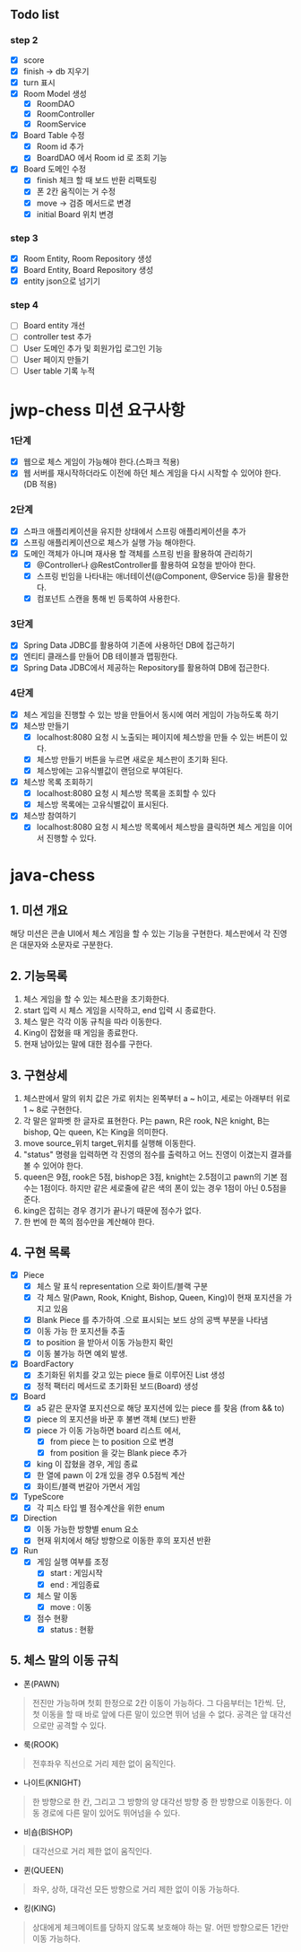 ## Todo list
### step 2
- [x] score
- [x] finish -> db 지우기
- [x] turn 표시
- [x] Room Model 생성 
    - [x] RoomDAO
    - [x] RoomController
    - [x] RoomService
- [x] Board Table 수정
    - [x] Room id 추가
    - [x] BoardDAO 에서 Room id 로 조회 기능
- [x] Board 도메인 수정
    - [x] finish 체크 할 때 보드 반환 리팩토링
    - [x] 폰 2칸 움직이는 거 수정
    - [x] move -> 검증 메서드로 변경
    - [x] initial Board 위치 변경
### step 3
- [x] Room Entity, Room Repository 생성
- [x] Board Entity, Board Repository 생성
- [x] entity json으로 넘기기

### step 4
- [ ] Board entity 개선
- [ ] controller test 추가
- [ ] User 도메인 추가 및 회원가입 로그인 기능
- [ ] User 페이지 만들기
- [ ] User table 기록 누적

# jwp-chess 미션 요구사항
### 1단계
- [x] 웹으로 체스 게임이 가능해야 한다.(스파크 적용)
- [x] 웹 서버를 재시작하더라도 이전에 하던 체스 게임을 다시 시작할 수 있어야 한다.(DB 적용)

### 2단계
- [x] 스파크 애플리케이션을 유지한 상태에서 스프링 애플리케이션을 추가
- [x] 스프링 애플리케이션으로 체스가 실행 가능 해야한다.
- [x] 도메인 객체가 아니며 재사용 할 객체를 스프링 빈을 활용하여 관리하기
    - [x] @Controller나 @RestController를 활용하여 요청을 받아야 한다.
    - [x] 스프링 빈임을 나타내는 애너테이션(@Component, @Service 등)을 활용한다.
    - [x] 컴포넌트 스캔을 통해 빈 등록하여 사용한다.

### 3단계
- [x] Spring Data JDBC를 활용하여 기존에 사용하던 DB에 접근하기
- [x] 엔티티 클래스를 만들어 DB 테이블과 맵핑한다.
- [x] Spring Data JDBC에서 제공하는 Repository를 활용하여 DB에 접근한다.

### 4단계
- [x] 체스 게임을 진행할 수 있는 방을 만들어서 동시에 여러 게임이 가능하도록 하기
- [x] 체스방 만들기
    - [x] localhost:8080 요청 시 노출되는 페이지에 체스방을 만들 수 있는 버튼이 있다.    
    - [x] 체스방 만들기 버튼을 누르면 새로운 체스판이 초기화 된다.
    - [x] 체스방에는 고유식별값이 랜덤으로 부여된다.
- [x] 체스방 목록 조회하기
    - [x] localhost:8080 요청 시 체스방 목록을 조회할 수 있다
    - [x] 체스방 목록에는 고유식별값이 표시된다.
- [x] 체스방 참여하기
    - [x] localhost:8080 요청 시 체스방 목록에서 체스방을 클릭하면 체스 게임을 이어서 진행할 수 있다.

# java-chess

## 1. 미션 개요
해당 미션은 콘솔 UI에서 체스 게임을 할 수 있는 기능을 구현한다. 체스판에서 각 진영은 대문자와 소문자로 구분한다.

## 2. 기능목록
1. 체스 게임을 할 수 있는 체스판을 초기화한다.
2. start 입력 시 체스 게임을 시작하고, end 입력 시 종료한다.
3. 체스 말은 각각 이동 규칙을 따라 이동한다.
4. King이 잡혔을 때 게임을 종료한다.
5. 현재 남아있는 말에 대한 점수를 구한다.


## 3. 구현상세
1. 체스판에서 말의 위치 값은 가로 위치는 왼쪽부터 a ~ h이고, 세로는 아래부터 위로 1 ~ 8로 구현한다.
2. 각 말은 알파벳 한 글자로 표현한다. P는 pawn, R은 rook, N은 knight, B는 bishop, Q는 queen, K는 King을 의미한다.
3. move source_위치 target_위치를 실행해 이동한다.
4. "status" 명령을 입력하면 각 진영의 점수를 출력하고 어느 진영이 이겼는지 결과를 볼 수 있어야 한다.
5. queen은 9점, rook은 5점, bishop은 3점, knight는 2.5점이고 pawn의 기본 점수는 1점이다. 
하지만 같은 세로줄에 같은 색의 폰이 있는 경우 1점이 아닌 0.5점을 준다.
6. king은 잡히는 경우 경기가 끝나기 때문에 점수가 없다.
7. 한 번에 한 쪽의 점수만을 계산해야 한다.

## 4. 구현 목록
- [x] Piece
    - [x] 체스 말 표식 representation 으로 화이트/블랙 구분
    - [x] 각 체스 말(Pawn, Rook, Knight, Bishop, Queen, King)이 현재 포지션을 가지고 있음
    - [x] Blank Piece 를 추가하여 .으로 표시되는 보드 상의 공백 부분을 나타냄
    - [x] 이동 가능 한 포지션들 추출
    - [x] to position 을 받아서 이동 가능한지 확인
    - [x] 이동 불가능 하면 예외 발생.
- [x] BoardFactory
    - [x] 초기화된 위치를 갖고 있는 piece 들로 이루어진 List 생성
    - [x] 정적 팩터리 메서드로 초기화된 보드(Board) 생성
- [x] Board
    - [x] a5 같은 문자열 포지션으로 해당 포지션에 있는 piece 를 찾음 (from && to)
    - [x] piece 의 포지션을 바꾼 후 불변 객체 (보드) 반환
    - [x] piece 가 이동 가능하면 board 리스트 에서, 
        - [x] from piece 는 to position 으로 변경
        - [x] from position 을 갖는 Blank piece 추가
    - [x] king 이 잡혔을 경우, 게임 종료
    - [x] 한 열에 pawn 이 2개 있을 경우 0.5점씩 계산
    - [x] 화이트/블랙 번갈아 가면서 게임
- [x] TypeScore
    - [x] 각 피스 타입 별 점수계산을 위한 enum
- [x] Direction
    - [x] 이동 가능한 방향별 enum 요소
    - [x] 현재 위치에서 해당 방향으로 이동한 후의 포지션 반환
- [x] Run
    - [x] 게임 실행 여부를 조정
        - [x] start : 게임시작
        - [x] end : 게임종료
    - [x] 체스 말 이동
        - [x] move : 이동
    - [x] 점수 현황
        - [x] status : 현황

## 5. 체스 말의 이동 규칙
* 폰(PAWN)
> 전진만 가능하며 첫회 한정으로 2칸 이동이 가능하다. 
> 그 다음부터는 1칸씩. 단, 첫 이동을 할 때 바로 앞에 다른 말이 있으면 뛰어 넘을 수 없다. 
> 공격은 앞 대각선으로만 공격할 수 있다.

* 룩(ROOK)
> 전후좌우 직선으로 거리 제한 없이 움직인다.

* 나이트(KNIGHT)
> 한 방향으로 한 칸, 그리고 그 방향의 양 대각선 방향 중 한 방향으로 이동한다. 
> 이동 경로에 다른 말이 있어도 뛰어넘을 수 있다.

* 비숍(BISHOP)
> 대각선으로 거리 제한 없이 움직인다.

* 퀸(QUEEN)
> 좌우, 상하, 대각선 모든 방향으로 거리 제한 없이 이동 가능하다.

* 킹(KING)
> 상대에게 체크메이트를 당하지 않도록 보호해야 하는 말. 
> 어떤 방향으로든 1칸만 이동 가능하다.
